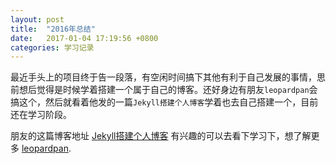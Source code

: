 ```yaml
---
layout: post
title:  "2016年总结"
date:   2017-01-04 17:19:56 +0800
categories: 学习记录
---
```

最近手头上的项目终于告一段落，有空闲时间搞下其他有利于自己发展的事情，思前想后觉得是时候学着搭建一个属于自己的博客。还好身边有朋友`leopardpan`会搞这个，然后就看着他发的一篇`Jekyll搭建个人博客`学着也去自己搭建一个，目前还在学习阶段。

朋友的这篇博客地址 [Jekyll搭建个人博客] 有兴趣的可以去看下学习下，想了解更多 [leopardpan]. 

[Jekyll搭建个人博客]: http://baixin.io/2016/10/jekyll_tutorials1/
[leopardpan]:   http://baixin.io

